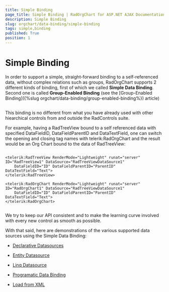 ```yaml
---
title: Simple Binding
page_title: Simple Binding | RadOrgChart for ASP.NET AJAX Documentation
description: Simple Binding
slug: orgchart/data-binding/simple-binding
tags: simple,binding
published: True
position: 1
---
```


# Simple Binding



In order to support a simple, straight-forward binding to a self-referenced data, without complex relations such as groups, RadOrgChart supports 2 different kinds of binding, first of which we called **Simple Data Binding**. Second one is called **Group-Enabled Binding** (see the [Group-Enabled Binding]({%slug orgchart/data-binding/group-enabled-binding%}) article)

## 

This binding is no different from what you have already used with other hiearchical controls from and outside	the RadControls suite.

For example, having a RadTreeView bound to a self referenced data with specified DataFieldID, DataFieldParentID and DataTextField, one can switch the opening and closing tag names with telerik:RadOrgChart	and the result would be an Org Chart bound to the data of RadTreeView:

````ASPNET

<telerik:RadTreeView RenderMode="Lightweight" runat="server" ID="RadTreeView1" DataSource="RadTreeViewDataSource1"
	DataFieldID="ID" DataFieldParentID="ParentID" DataTextField="Text">
</telerik:RadTreeView>

<telerik:RadOrgChart RenderMode="Lightweight" runat="server" ID="RadOrgChart1" DataSource="RadTreeViewDataSource1"
	DataFieldID="ID" DataFieldParentID="ParentID" DataTextField="Text">
</telerik:RadOrgChart>
	
````



We try to keep our API consistent and to make the learning curve involved with every new control as smooth as possible.

With that said, here are demonstrations of the various supported data sources using the Simple Data Binding:

* [Declarative Datasources](http://demos.telerik.com/aspnet-ajax/orgchart/examples/populatingwithdata/declarativedatasources/defaultcs.aspx)

* [Entity Datasource](http://demos.telerik.com/aspnet-ajax/orgchart/examples/populatingwithdata/entitydatasource/defaultcs.aspx)

* [Linq Datasource](http://demos.telerik.com/aspnet-ajax/orgchart/examples/populatingwithdata/linqdatasource/defaultcs.aspx)

* [Programatic Data Binding](http://demos.telerik.com/aspnet-ajax/orgchart/examples/populatingwithdata/programaticdatabinding/defaultcs.aspx)

* [Load from XML](http://demos.telerik.com/aspnet-ajax/orgchart/examples/populatingwithdata/xmlfile/defaultcs.aspx)
